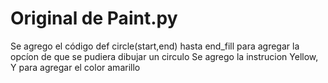 # Original de Paint.py
Se agrego el código def circle(start,end) hasta end_fill para agregar
la opcíon de que se pudiera dibujar un circulo
Se agrego la instrucion Yellow, Y para agregar el color amarillo
